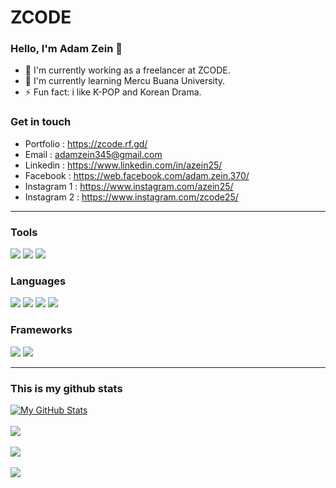 # ZCODE

### Hello, I'm Adam Zein 👋
- 🔭 I'm currently working as a freelancer at ZCODE.
- 🌱 I'm currently learning Mercu Buana University.
- ⚡ Fun fact: i like K-POP and Korean Drama.

### Get in touch
- Portfolio : https://zcode.rf.gd/
- Email : adamzein345@gmail.com
- Linkedin  : https://www.linkedin.com/in/azein25/
- Facebook  : https://web.facebook.com/adam.zein.370/
- Instagram 1 : https://www.instagram.com/azein25/
- Instagram 2 : https://www.instagram.com/zcode25/

___

### Tools

![](https://img.shields.io/badge/Visual_Studio_Code-0078D4?style=for-the-badge&logo=visual%20studio%20code&logoColor=white) ![](https://img.shields.io/badge/MySQL-00758F?style=for-the-badge&logo=mysql&logoColor=white) ![](https://img.shields.io/badge/Figma-323330?style=for-the-badge&logo=figma&logoColor=white)

### Languages

![](https://img.shields.io/badge/HTML5-E34F26?style=for-the-badge&logo=html5&logoColor=white) ![](https://img.shields.io/badge/CSS3-007ACC?style=for-the-badge&logo=CSS3&logoColor=white) ![](https://img.shields.io/badge/JavaScript-323330?style=for-the-badge&logo=javascript&logoColor=F7DF1E) ![](https://img.shields.io/badge/PHP-4B568B?style=for-the-badge&logo=PHP&logoColor=white) 

### Frameworks

![](https://img.shields.io/badge/Bootstrap-7D11F8?style=for-the-badge&logo=bootstrap&logoColor=white) ![](https://img.shields.io/badge/codeigniter-DD4814?style=for-the-badge&logo=codeigniter&logoColor=white)

___

### This is my github stats

<a href="https://github.com/zcode25">
  <img src="https://github-readme-stats.vercel.app/api?username=zcode25&show_icons=true&theme=radical&line_height=27&v=5" alt="My GitHub Stats" />
</a>

</br>
</br>

<a href="https://github.com/zcode25">
  <img src="https://github-readme-streak-stats.herokuapp.com?user=zcode25&theme=tokyonight" />
</a>

</br>
</br>

<a href="https://github.com/zcode25">
  <img src="https://github-readme-stats.vercel.app/api/top-langs/?username=abinoval&layout=compact&theme=tokyonight" />
</a>

</br>
</br>

<a href="https://github.com/zcode25">
  <img src="https://github-profile-trophy.vercel.app/?username=zcode25&theme=onedark&column=3&margin-w=15&margin-h=15" />
</a>
